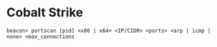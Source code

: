 # Cobalt Strike

`beacon> portscan [pid] <x86 | x64> <IP/CIDR> <ports> <arp | icmp | none> <max_connections`